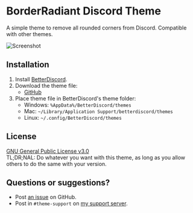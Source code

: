 # BorderRadiant Discord Theme
A simple theme to remove all rounded corners from Discord. Compatible with other themes.

![Screenshot](https://user-images.githubusercontent.com/29710355/154522571-465fef61-ac30-4f77-b87a-5e8c33e501d7.png)

## Installation
1. Install [BetterDiscord](https://betterdiscord.app/).
2. Download the theme file:
    - [GitHub](https://saltssaumure.github.io/misc-discord-themes/BorderRadiant/BorderRadiant.theme.css)
3. Place theme file in BetterDiscord's theme folder:
    - Windows: `%AppData%/BetterDiscord/themes`
    - Mac: `~/Library/Application Support/betterdiscord/themes`
    - Linux: `~/.config/BetterDiscord/themes`

## License
[GNU General Public License v3.0](https://github.com/Saltssaumure/misc-discord-themes/blob/main/LICENSE)  
<span title="Too long; didn't read; not a lawyer">TL;DR;NAL</span>: Do whatever you want with this theme, as long as you allow others to do the same with your version.

## Questions or suggestions?
- Post [an issue](https://github.com/Saltssaumure/misc-discord-themes/issues) on GitHub.
- Post in `#theme-support` on [my support server](https://discord.gg/uy8nKQVatp).